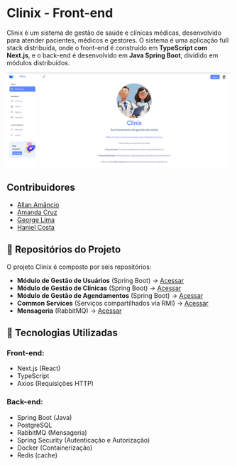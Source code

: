 # Clinix - Front-end

Clinix é um sistema de gestão de saúde e clínicas médicas, desenvolvido para atender pacientes, médicos e gestores. O sistema é uma aplicação full stack distribuída, onde o front-end é construído em **TypeScript com Next.js**, e o back-end é desenvolvido em **Java Spring Boot**, dividido em módulos distribuídos.

![Preview do site](preview.png)

## Contribuidores

- [Allan Amâncio](https://github.com/AllanSmithll)
- [Amanda Cruz](https://github.com/Amandacdev)
- [George Lima](https://github.com/GeorgeLimaDev)
- [Haniel Costa](https://github.com/HanielPro)

## 📌 Repositórios do Projeto

O projeto Clinix é composto por seis repositórios:

- **Módulo de Gestão de Usuários** (Spring Boot) → [Acessar](https://github.com/Clinix-Brazil/Clinix_Sistema_Usuarios)
- **Módulo de Gestão de Clínicas** (Spring Boot) → [Acessar](https://github.com/Clinix-Brazil/Clinix_Clinica_Service)
- **Módulo de Gestão de Agendamentos** (Spring Boot) → [Acessar](https://github.com/Clinix-Brazil/clinix-scheduling-service)
- **Common Services** (Serviços compartilhados via RMI) → [Acessar](https://github.com/Clinix-Brazil/clinix-common-service)
- **Mensageria** (RabbitMQ) → [Acessar](https://github.com/Clinix-Brazil/clinix_requisicoes)

## 🚀 Tecnologias Utilizadas

### Front-end:
- Next.js (React)
- TypeScript
- Axios (Requisições HTTP)

### Back-end:
- Spring Boot (Java)
- PostgreSQL
- RabbitMQ (Mensageria)
- Spring Security (Autenticação e Autorização)
- Docker (Containerização)
- Redis (cache)
